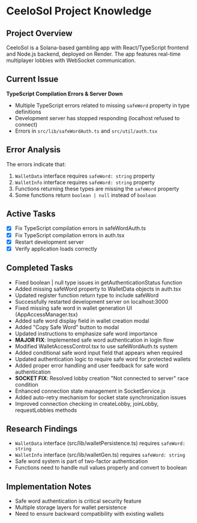 # CeeloSol Project Knowledge

## Project Overview
CeeloSol is a Solana-based gambling app with React/TypeScript frontend and Node.js backend, deployed on Render. The app features real-time multiplayer lobbies with WebSocket communication.

## Current Issue
**TypeScript Compilation Errors & Server Down**
- Multiple TypeScript errors related to missing `safeWord` property in type definitions
- Development server has stopped responding (localhost refused to connect)
- Errors in `src/lib/safeWordAuth.ts` and `src/util/auth.tsx`

## Error Analysis
The errors indicate that:
1. `WalletData` interface requires `safeWord: string` property
2. `WalletInfo` interface requires `safeWord: string` property  
3. Functions returning these types are missing the `safeWord` property
4. Some functions return `boolean | null` instead of `boolean`

## Active Tasks
- [x] Fix TypeScript compilation errors in safeWordAuth.ts
- [x] Fix TypeScript compilation errors in auth.tsx
- [x] Restart development server
- [x] Verify application loads correctly

## Completed Tasks
- Fixed boolean | null type issues in getAuthenticationStatus function
- Added missing safeWord property to WalletData objects in auth.tsx
- Updated register function return type to include safeWord
- Successfully restarted development server on localhost:3000
- Fixed missing safe word in wallet generation UI (AppAccessManager.tsx)
- Added safe word display field in wallet creation modal
- Added "Copy Safe Word" button to modal
- Updated instructions to emphasize safe word importance
- **MAJOR FIX**: Implemented safe word authentication in login flow
- Modified WalletAccessControl.tsx to use safeWordAuth.ts system
- Added conditional safe word input field that appears when required
- Updated authentication logic to require safe word for protected wallets
- Added proper error handling and user feedback for safe word authentication
- **SOCKET FIX**: Resolved lobby creation "Not connected to server" race condition
- Enhanced connection state management in SocketService.js
- Added auto-retry mechanism for socket state synchronization issues
- Improved connection checking in createLobby, joinLobby, requestLobbies methods

## Research Findings
- `WalletData` interface (src/lib/walletPersistence.ts) requires `safeWord: string`
- `WalletInfo` interface (src/lib/walletGen.ts) requires `safeWord: string`
- Safe word system is part of two-factor authentication
- Functions need to handle null values properly and convert to boolean

## Implementation Notes
- Safe word authentication is critical security feature
- Multiple storage layers for wallet persistence
- Need to ensure backward compatibility with existing wallets

